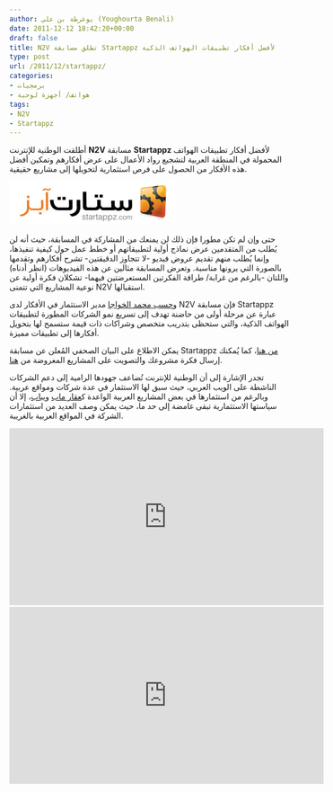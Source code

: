 ```yaml
---
author: يوغرطة بن علي (Youghourta Benali)
date: 2011-12-12 18:42:20+00:00
draft: false
title: N2V تطلق مسابقة Startappz لأفضل أفكار تطبيقات الهواتف الذكية
type: post
url: /2011/12/startappz/
categories:
- برمجيات
- هواتف/ أجهزة لوحية
tags:
- N2V
- Startappz
---
```


أطلقت الوطنية للإنترنت **N2V** مسابقة **Startappz** لأفضل أفكار تطبيقات الهواتف المحمولة في المنطقة العربية لتشجيع رواد الأعمال على عرض أفكارهم وتمكين أفضل هذه الأفكار من الحصول على فرص استثمارية لتحويلها إلى مشاريع حقيقية.




[![N2V تطلق مسابقة Startappz لأفضل أفكار تطبيقات الهواتف الذكية](startappz.jpg)
](startappz.jpg)




حتى وإن لم تكن مطورا فإن ذلك لن يمنعك من المشاركة في المسابقة، حيث أنه لن يُطلب من المتقدمين عرض نماذج أولية لتطبيقاتهم أو خطط عمل حول كيفية تنفيذها، وإنما يُطلب منهم تقديم عروض فيديو -لا تتجاوز الدقيقتين- تشرح أفكارهم وتقدمها بالصورة التي يرونها مناسبة. وتعرض المسابقة مثالين عن هذه الفيديوهات (انظر أدناه) واللتان -بالرغم من غرابة/ طرافة الفكرتين المستعرضتين فيهما- تشكلان فكرة أولية عن نوعية المشاريع التي تتمنى N2V استقبالها.




و[حسب محمد الخواجا](http://blog.startappz.com/post/13774004130/startappz-pr-ar) مدير الاستثمار في الأفكار لدى N2V فإن مسابقة Startappz عبارة عن مرحلة أولى من حاضنة تهدف إلى تسريع نمو الشركات المطورة لتطبيقات الهواتف الذكية، والتي ستحظى بتدريب متخصص وشراكات ذات قيمة ستسمح لها بتحويل أفكارها إلى تطبيقات مميزة.




يمكن الاطلاع على البيان الصحفي المُعلن عن مسابقة Startappz [من هنا](http://blog.startappz.com/post/13774004130/startappz-pr-ar)، كما يُمكنك إرسال فكرة مشروعك والتصويت على المشاريع المعروضة من [هنا](http://startappz.com/contest/?page_id=112&lang=ar).




تجدر الإشارة إلى أن الوطنية للإنترنت تُضاعف جهودها الرامية إلى دعم الشركات الناشطة على الويب العربي، حيث سبق لها الاستثمار في عدة شركات ومواقع عربية. وبالرغم من استثمارها في بعض المشاريع العربية الواعدة ك[عقار ماب](../2011/03/n2v-aqarmap/) و[يباب](../2010/08/v2n-yebab-com/)، إلا أن سياستها الاستثمارية تبقى غامضة إلى حد ما، حيث يمكن وصف العديد من استثمارات الشركة في المواقع العربية بالغريبة.




<!-- more -->




<iframe src="http://www.youtube.com/embed/K-CZCiBbPJM" height="315" frameborder="0" width="560"></iframe>




<iframe src="http://www.youtube.com/embed/jRrkdXnue1w" height="315" frameborder="0" width="560"></iframe>
